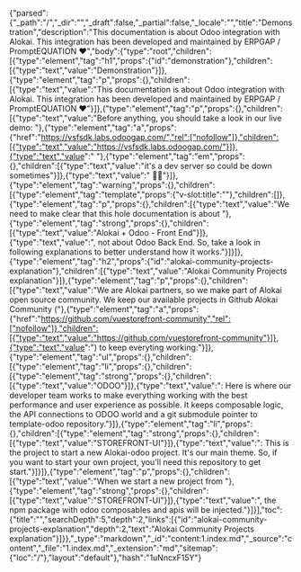 {"parsed":{"_path":"/","_dir":"","_draft":false,"_partial":false,"_locale":"","title":"Demonstration","description":"This documentation is about Odoo integration with Alokai. This integration has been developed and maintained by ERPGAP / PromptEQUATION ❤️","body":{"type":"root","children":[{"type":"element","tag":"h1","props":{"id":"demonstration"},"children":[{"type":"text","value":"Demonstration"}]},{"type":"element","tag":"p","props":{},"children":[{"type":"text","value":"This documentation is about Odoo integration with Alokai. This integration has been developed and maintained by ERPGAP / PromptEQUATION ❤️"}]},{"type":"element","tag":"p","props":{},"children":[{"type":"text","value":"Before anything, you should take a look in our live demo: "},{"type":"element","tag":"a","props":{"href":"https://vsfsdk.labs.odoogap.com/","rel":["nofollow"]},"children":[{"type":"text","value":"https://vsfsdk.labs.odoogap.com/"}]},{"type":"text","value":" "},{"type":"element","tag":"em","props":{},"children":[{"type":"text","value":"it's a dev server so could be down sometimes"}]},{"type":"text","value":" 🤷‍♂️"}]},{"type":"element","tag":"warning","props":{},"children":[{"type":"element","tag":"template","props":{"v-slot:title":""},"children":[]},{"type":"element","tag":"p","props":{},"children":[{"type":"text","value":"We need to make clear that this hole documentation is about "},{"type":"element","tag":"strong","props":{},"children":[{"type":"text","value":"Alokai + Odoo - Front End"}]},{"type":"text","value":", not about Odoo Back End. So, take a look in following explanations to better understand how it works."}]}]},{"type":"element","tag":"h2","props":{"id":"alokai-community-projects-explanation"},"children":[{"type":"text","value":"Alokai Community Projects explanation"}]},{"type":"element","tag":"p","props":{},"children":[{"type":"text","value":"We are Alokai partners, so we make part of Alokai open source community. We keep our available projects in Github Alokai Community ("},{"type":"element","tag":"a","props":{"href":"https://github.com/vuestorefront-community","rel":["nofollow"]},"children":[{"type":"text","value":"https://github.com/vuestorefront-community"}]},{"type":"text","value":") to keep everyting working:"}]},{"type":"element","tag":"ul","props":{},"children":[{"type":"element","tag":"li","props":{},"children":[{"type":"element","tag":"strong","props":{},"children":[{"type":"text","value":"ODOO"}]},{"type":"text","value":": Here is where our developer team works to make everything working with the best performance and user experience as possible. It keeps composable logic, the API connections to ODOO world and a git submodule pointer to template-odoo repository."}]},{"type":"element","tag":"li","props":{},"children":[{"type":"element","tag":"strong","props":{},"children":[{"type":"text","value":"STOREFRONT-UI"}]},{"type":"text","value":": This is the project to start a new Alokai-odoo project. It's our main theme. So, if you want to start your own project, you'll need this repository to get start."}]}]},{"type":"element","tag":"p","props":{},"children":[{"type":"text","value":"When we start a new project from "},{"type":"element","tag":"strong","props":{},"children":[{"type":"text","value":"STOREFRONT-UI"}]},{"type":"text","value":", the npm package with odoo composables and apis will be injected."}]}],"toc":{"title":"","searchDepth":5,"depth":2,"links":[{"id":"alokai-community-projects-explanation","depth":2,"text":"Alokai Community Projects explanation"}]}},"_type":"markdown","_id":"content:1.index.md","_source":"content","_file":"1.index.md","_extension":"md","sitemap":{"loc":"/"},"layout":"default"},"hash":"1uNncxF15Y"}